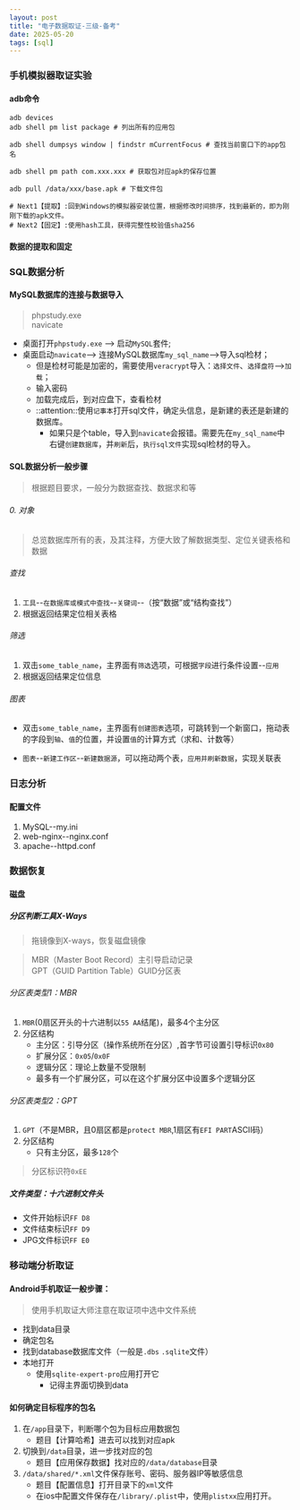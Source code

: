 ```yaml
---
layout: post
title: "电子数据取证-三级-备考"
date: 2025-05-20
tags: [sql]
---
```


### 手机模拟器取证实验 

#### adb命令

```shell
adb devices
adb shell pm list package # 列出所有的应用包

adb shell dumpsys window | findstr mCurrentFocus # 查找当前窗口下的app包名

adb shell pm path com.xxx.xxx # 获取包对应apk的保存位置

adb pull /data/xxx/base.apk # 下载文件包

# Next1【提取】:回到Windows的模拟器安装位置，根据修改时间排序，找到最新的，即为刚刚下载的apk文件。
# Next2【固定】:使用hash工具，获得完整性校验值sha256
```

#### 数据的提取和固定

### SQL数据分析

#### MySQL数据库的连接与数据导入
> phpstudy.exe<br>
> navicate<br>

+ 桌面打开`phpstudy.exe` --> 启动`MySQL`套件;
+ 桌面启动`navicate`--> 连接MySQL数据库`my_sql_name`-->导入sql检材；
    + 但是检材可能是加密的，需要使用`veracrypt`导入：`选择文件`、`选择盘符`-->`加载`；
    + 输入密码
    + 加载完成后，到对应盘下，查看检材
    + ::attention::使用`记事本`打开sql文件，确定头信息，是新建的表还是新建的数据库。
        + 如果只是个table，导入到`navicate`会报错。需要先在`my_sql_name`中右键`创建数据库`，并`刷新`后，`执行sql文件`实现sql检材的导入。

#### SQL数据分析一般步骤
> 根据题目要求，一般分为数据查找、数据求和等

###### 0. 对象
> 总览数据库所有的表，及其注释，方便大致了解数据类型、定位关键表格和数据 

###### 查找
1. `工具`--`在数据库或模式中查找`--`关键词`--（按“数据”或“结构查找”）
2. 根据返回结果定位相关表格

###### 筛选
1. 双击`some_table_name`，主界面有`筛选`选项，可根据`字段`进行条件设置--`应用`
2. 根据返回结果定位信息

###### 图表
+ 双击`some_table_name`，主界面有`创建图表`选项，可跳转到一个新窗口，拖动表的字段到`轴`、`值`的位置，并设置`值`的计算方式（求和、计数等）

+ `图表`--`新建工作区`--`新建数据源`，可以拖动两个表，`应用并刷新数据`，实现关联表

### 日志分析

#### 配置文件

1. MySQL--my.ini
2. web-nginx--nginx.conf
3. apache--httpd.conf

### 数据恢复

#### 磁盘
##### 分区判断工具X-Ways
> 拖镜像到X-ways，恢复磁盘镜像  


> MBR（Master Boot Record）主引导启动记录  
> GPT（GUID Partition Table）GUID分区表

###### 分区表类型1：MBR
1. `MBR`(0扇区开头的十六进制以`55 AA`结尾)，最多4个主分区
2. 分区结构
    + 主分区：引导分区（操作系统所在分区）,首字节可设置引导标识`0x80`
    + 扩展分区：`0x05`/`0x0F`
    + 逻辑分区：理论上数量不受限制
    + 最多有一个扩展分区，可以在这个扩展分区中设置多个逻辑分区

###### 分区表类型2：GPT
1. `GPT`（不是MBR，且0扇区都是`protect MBR`,1扇区有`EFI PART`ASCII码）
2. 分区结构
    + 只有主分区，最多`128`个

> 分区标识符`0xEE`  


##### 文件类型：十六进制文件头  
+ 文件开始标识`FF D8`
+ 文件结束标识`FF D9`
+ JPG文件标识`FF E0`


### 移动端分析取证
#### Android手机取证一般步骤：
> 使用手机取证大师注意在取证项中选中文件系统  

+ 找到data目录
+ 确定包名
+ 找到database数据库文件（一般是`.dbs` `.sqlite`文件）
+ 本地打开
    + 使用`sqlite-expert-pro`应用打开它
        + 记得主界面切换到data 

#### 如何确定目标程序的包名
1. 在`/app`目录下，判断哪个包为目标应用数据包
    + 题目【计算哈希】进去可以找到对应apk
2. 切换到`/data`目录，进一步找对应的包  
    + 题目【应用保存数据】找对应的`/data/database`目录
3. `/data/shared/*.xml`文件保存账号、密码、服务器IP等敏感信息
    + 题目【配置信息】打开目录下的`xml`文件
    + 在ios中配置文件保存在`/library/.plist`中，使用`plistxx`应用打开。


